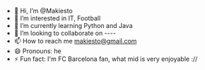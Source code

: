 - 👋 Hi, I’m @Makiesto
- 👀 I’m interested in IT, Football
- 🌱 I’m currently learning Python and Java
- 💞️ I’m looking to collaborate on ----
- 📫 How to reach me makiesto@gmail.com
- 😄 Pronouns: he
- ⚡ Fun fact: I'm FC Barcelona fan, what mid is very enjoyable ://
  
<!---
Makiesto/Makiesto is a ✨ special ✨ repository because its `README.md` (this file) appears on your GitHub profile.
You can click the Preview link to take a look at your changes.
--->
